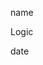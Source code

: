 <link href="../../whirlwind.css" rel="stylesheet">

<whirlheader>
    <p>name</p>
    <p>Logic</p>
    <p>date</p>
</whirlheader>

<!-- start typing here :) -->